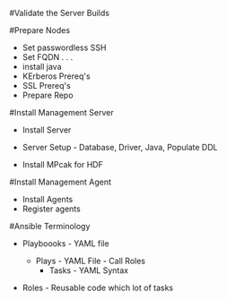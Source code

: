 #Validate the Server Builds


#Prepare Nodes
- Set passwordless SSH
- Set FQDN
.
.
.
- install java
- KErberos Prereq's
- SSL Prereq's 
- Prepare Repo

#Install Management Server
- Install Server
- Server Setup - Database, Driver, Java, Populate DDL


- Install MPcak  for HDF


#Install Management Agent
- Install Agents
- Register agents




#Ansible Terminology
- Playboooks - YAML file
	- Plays - YAML File - Call Roles
		- Tasks - YAML Syntax

- Roles - Reusable code which lot of tasks